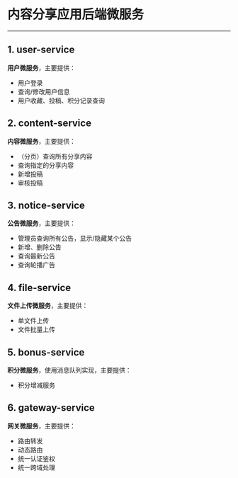 # 内容分享应用后端微服务

------

## 1. user-service

**用户微服务**，主要提供：

- 用户登录
- 查询/修改用户信息
- 用户收藏、投稿、积分记录查询

## 2. content-service

**内容微服务**，主要提供：

- （分页）查询所有分享内容
- 查询指定的分享内容
- 新增投稿
- 审核投稿

## 3. notice-service

**公告微服务**，主要提供：

- 管理员查询所有公告，显示/隐藏某个公告
- 新增、删除公告
- 查询最新公告
- 查询轮播广告

## 4. file-service

**文件上传微服务**，主要提供：

- 单文件上传
- 文件批量上传

## 5. bonus-service

**积分微服务**，使用消息队列实现，主要提供：

- 积分增减服务

## 6. gateway-service

**网关微服务**，主要提供：

- 路由转发
- 动态路由
- 统一认证鉴权
- 统一跨域处理